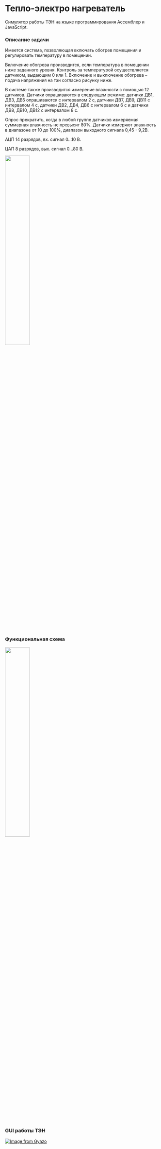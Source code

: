 # Тепло-электро нагреватель

Симулятор работы ТЭН на языке программирования Ассемблер и JavaScript.

### Описание задачи

Имеется система, позволяющая включать обогрев помещения и регулировать температуру в помещении.

Включение обогрева производится, если температура в помещении ниже заданного уровня. Контроль за температурой
осуществляется датчиком, выдающим 0 или 1. Включение и выключение обогрева – подача напряжения на тэн согласно
рисунку ниже.

В системе также производится измерение влажности с помощью 12 датчиков.
Датчики опрашиваются в следующем режиме: датчики ДВ1, ДВ3, ДВ5 опрашиваются с интервалом 2 с,
датчики ДВ7, ДВ9, ДВ11 с интервалом 4 с, датчики ДВ2, ДВ4, ДВ6 с интервалом 6 с и датчики ДВ8, ДВ10, ДВ12 с интервалом 8 с.

Опрос прекратить, когда в любой группе датчиков измеряемая суммарная влажность не превысит 80%.
Датчики измеряют влажность в диапазоне от 10 до 100%, диапазон выходного сигнала 0,45 - 9,2В.

АЦП 14 разрядов, вх. сигнал 0…10 В.

ЦАП 8 разрядов, вых. сигнал 0…80 В.

<img src="https://i.gyazo.com/ba3004fd8f0d5829274e01a81f031bf5.png" width="40%">

### Функциональная схема

<img src="https://i.gyazo.com/186ff05b3a93c30c754698621b114fb5.png" width="40%">

### GUI работы ТЭН

[![Image from Gyazo](https://i.gyazo.com/a31fe2615ba8b175e6267e1237406bfa.gif)](https://gyazo.com/a31fe2615ba8b175e6267e1237406bfa)


